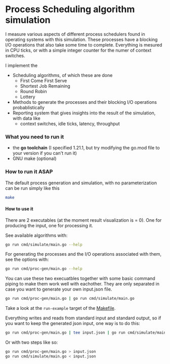 # Process Scheduling algorithm simulation

I measure various aspects of different process schedulers found in operating systems with this simulation.
These processes have a blocking I/O operations that also take some time to complete. Everything is mesured in CPU ticks, or with a simple integer counter for the numer of context switches.

I implement the 
 - Scheduling algorithms, of which these are done
    - First Come First Serve
    - Shortest Job Remaining
    - Round Robin
    - Lottery
 - Methods to generate the processes and their blocking I/O operations probablistically
 - Reporting system that gives insights into the result of the simulation, with data like
    - context switches, idle ticks, latency, throughput

### What you need to run it
 - the **go toolchain** (I specified 1.21.1, but try modifying the go.mod file to your version if you can't run it)
 - GNU make (optional)

### How to run it ASAP

 The default process generation and simulation, with no parameterization can be run simply like this
```sh
make
```

#### How to use it 

There are 2 executables (at the moment result visualization is = 0). One for producing the input, one for processing it.

See available algorithms with:
```sh
go run cmd/simulate/main.go --help
```

For generating the processes and the I/O operations associated with them, see the options with:
```sh
go run cmd/proc-gen/main.go --help
```
You can use these two execuatbles together with some basic command piping to make them work well with eachother. They are only separated in case you want to generate your own input.json file.

```sh
go run cmd/proc-gen/main.go | go run cmd/simulate/main.go
```
Take a look at the `run-example` target of the [Makefile](./Makefile).

Everything writes and reads from standard input and standard output, so if you want to keep the generated json input, one way is to do this:
```sh
go run cmd/proc-gen/main.go | tee input.json | go run cmd/simulate/main.go
```

Or with two steps like so:
```sh
go run cmd/proc-gen/main.go > input.json 
go run cmd/simulate/main.go < input.json
```
